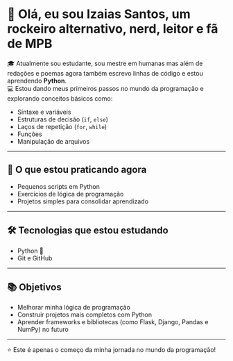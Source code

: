 # 👋 Olá, eu sou Izaias Santos, um rockeiro alternativo, nerd, leitor e fã de MPB

🎓 Atualmente sou estudante, sou mestre em humanas mas além de redações e poemas agora também escrevo linhas de código e estou aprendendo **Python**.  
💻 Estou dando meus primeiros passos no mundo da programação e explorando conceitos básicos como:  
- Sintaxe e variáveis  
- Estruturas de decisão (`if`, `else`)  
- Laços de repetição (`for`, `while`)  
- Funções  
- Manipulação de arquivos  

---

## 🚀 O que estou praticando agora
- Pequenos scripts em Python  
- Exercícios de lógica de programação  
- Projetos simples para consolidar aprendizado  

---

## 🛠️ Tecnologias que estou estudando
- Python 🐍  
- Git e GitHub  

---

## 📚 Objetivos
- Melhorar minha lógica de programação  
- Construir projetos mais completos com Python  
- Aprender frameworks e bibliotecas (como Flask, Django, Pandas e NumPy) no futuro  

---

⭐️ Este é apenas o começo da minha jornada no mundo da programação!
